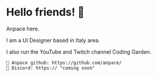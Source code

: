 # Hello friends! 👋

Anpace here.

I am a UI Designer based in Italy area.

I also run the YouTube and Twitch channel Coding Garden.

    🐙 Anpace github: https://github.com/anpace/
    💬 Discord: https:// "coming soon"
